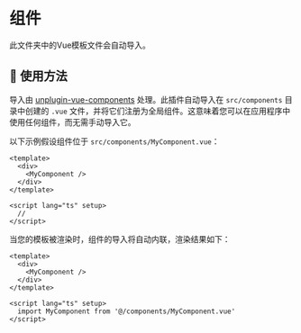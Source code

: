 # 组件

此文件夹中的Vue模板文件会自动导入。

## 🚀 使用方法

导入由 [unplugin-vue-components](https://github.com/unplugin/unplugin-vue-components) 处理。此插件自动导入在 `src/components` 目录中创建的 `.vue` 文件，并将它们注册为全局组件。这意味着您可以在应用程序中使用任何组件，而无需手动导入它。

以下示例假设组件位于 `src/components/MyComponent.vue`：

```vue
<template>
  <div>
    <MyComponent />
  </div>
</template>

<script lang="ts" setup>
  //
</script>
```

当您的模板被渲染时，组件的导入将自动内联，渲染结果如下：

```vue
<template>
  <div>
    <MyComponent />
  </div>
</template>

<script lang="ts" setup>
  import MyComponent from '@/components/MyComponent.vue'
</script>
```
